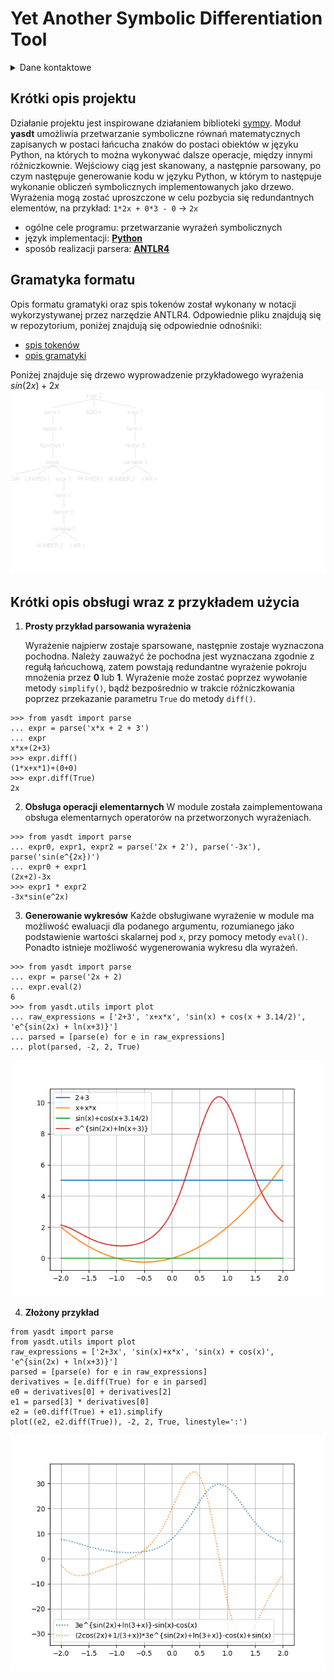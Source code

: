 # Yet Another Symbolic Differentiation Tool

<details><summary>Dane kontaktowe</summary>
<ul>
    <li>szemermaksym@student.agh.edu.pl</li> 
</ul>
</details>

## Krótki opis projektu
Działanie projektu jest inspirowane działaniem biblioteki [sympy](https://www.sympy.org/).
Moduł **yasdt** umożliwia przetwarzanie symboliczne równań matematycznych zapisanych w postaci łańcucha znaków do postaci obiektów w języku Python, na których to można wykonywać dalsze operacje, między innymi różniczkownie.
Wejściowy ciąg jest skanowany, a następnie parsowany, po czym następuje generowanie kodu w języku Python, w którym to następuje wykonanie obliczeń symbolicznych implementowanych jako drzewo.
Wyrażenia mogą zostać uproszczone w celu pozbycia się redundantnych elementów, na przykład: `1*2x + 0*3 - 0` → `2x`

* ogólne cele programu: przetwarzanie wyrażeń symbolicznych
* język implementacji: **[Python](https://www.python.org/)**
* sposób realizacji parsera: **[ANTLR4](https://github.com/antlr/antlr4)**


## Gramatyka formatu
Opis formatu gramatyki oraz spis tokenów został wykonany w notacji wykorzystywanej przez narzędzie ANTLR4.
Odpowiednie pliku znajdują się w repozytorium, poniżej znajdują się odpowiednie odnośniki:
* [spis tokenów](https://github.com/MaksymSz/yasdt/blob/master/grammar/ExpressionGrammarLexer.g4)
* [opis gramatyki](https://github.com/MaksymSz/yasdt/blob/master/grammar/ExpressionGrammarParser.g4)

Poniżej znajduje się drzewo wyprowadzenie przykładowego wyrażenia $sin(2x) + 2x$
![parse_tree](https://github.com/MaksymSz/yasdt/blob/master/parseTree.png)

## Krótki opis obsługi wraz z przykładem użycia
1. **Prosty przykład parsowania wyrażenia**
    
   Wyrażenie najpierw zostaje sparsowane, następnie zostaje wyznaczona pochodna. Należy zauważyć że pochodna jest wyznaczana zgodnie z regułą łańcuchową, zatem powstają redundantne wyrażenie pokroju mnożenia przez **0** lub **1**.
    Wyrażenie może zostać poprzez wywołanie metody `simplify()`, bądź bezpośrednio w trakcie różniczkowania poprzez przekazanie parametru `True` do metody `diff()`.
```console
>>> from yasdt import parse
... expr = parse('x*x + 2 + 3')
... expr
x*x+(2+3)
>>> expr.diff()
(1*x+x*1)+(0+0)
>>> expr.diff(True)
2x
````
2. **Obsługa operacji elementarnych**
    W module została zaimplementowana obsługa elementarnych operatorów na przetworzonych wyrażeniach.
```console
>>> from yasdt import parse
... expr0, expr1, expr2 = parse('2x + 2'), parse('-3x'), parse('sin(e^{2x})')
... expr0 + expr1
(2x+2)-3x
>>> expr1 * expr2
-3x*sin(e^2x)
```

3. **Generowanie wykresów**
   Każde obsługiwane wyrażenie w module ma możliwość ewaluacji dla podanego argumentu, rozumianego jako podstawienie wartości skalarnej pod `x`, przy pomocy metody `eval()`.
   Ponadto istnieje możliwość wygenerowania wykresu dla wyrażeń.
```console
>>> from yasdt import parse
... expr = parse('2x + 2)
... expr.eval(2)
6
>>> from yasdt.utils import plot
... raw_expressions = ['2+3', 'x+x*x', 'sin(x) + cos(x + 3.14/2)', 'e^{sin(2x) + ln(x+3)}']
... parsed = [parse(e) for e in raw_expressions]
... plot(parsed, -2, 2, True)
```
![plot](https://github.com/MaksymSz/yasdt/blob/master/plot_demo.png)

4. **Złożony przykład**
```console
from yasdt import parse
from yasdt.utils import plot
raw_expressions = ['2+3x', 'sin(x)+x*x', 'sin(x) + cos(x)', 'e^{sin(2x) + ln(x+3)}']
parsed = [parse(e) for e in raw_expressions]
derivatives = [e.diff(True) for e in parsed]
e0 = derivatives[0] + derivatives[2]
e1 = parsed[3] * derivatives[0]
e2 = (e0.diff(True) + e1).simplify
plot((e2, e2.diff(True)), -2, 2, True, linestyle=':')
```
![plot](https://github.com/MaksymSz/yasdt/blob/master/plot_adv.png)